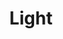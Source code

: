 ---
layout: post
title:  "Light"
categories: red
orientation: "portrait"
hex: ["#00BFD5", "#ED7600", "#D3C6DA", "#D85855"]
image: 
  feature: light-crop-edit.jpeg
---